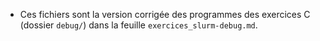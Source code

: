 - Ces fichiers sont la version corrigée des programmes des exercices C (dossier `debug/`) dans la feuille `exercices_slurm-debug.md`.
